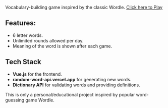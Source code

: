 Vocabulary-building game inspired by the classic Wordle.
[Click here to Play](https://turdle-word-game.netlify.app/)

## Features:

- 6 letter words.
- Unlimited rounds allowed per day.
- Meaning of the word is shown after each game.

## Tech Stack

- **Vue.js** for the frontend.
- **random-word-api.vercel.app** for generating new words.
- **Dictionary API** for validating words and providing definitions.

This is only a personal/educational project inspired by popular word-guessing game Wordle.
